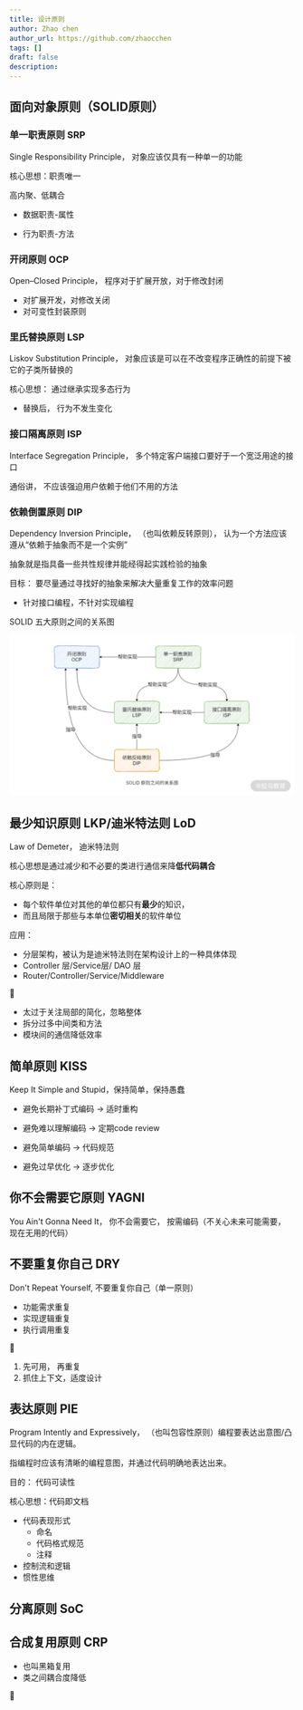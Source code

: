 ```yaml
---
title: 设计原则
author: Zhao chen
author_url: https://github.com/zhaocchen
tags: []
draft: false
description: 
---
```


## 面向对象原则（SOLID原则）

### 单一职责原则 SRP

Single Responsibility Principle， 对象应该仅具有一种单一的功能

核心思想：职责唯一

高内聚、低耦合

- 数据职责-属性

- 行为职责-方法

### 开闭原则 OCP

Open–Closed Principle， 程序对于扩展开放，对于修改封闭

- 对扩展开发，对修改关闭
- 对可变性封装原则

### 里氏替换原则 LSP

Liskov Substitution Principle， 对象应该是可以在不改变程序正确性的前提下被它的子类所替换的

核心思想： 通过继承实现多态行为

- 替换后， 行为不发生变化

### 接口隔离原则 ISP

Interface Segregation Principle， 多个特定客户端接口要好于一个宽泛用途的接口

通俗讲， 不应该强迫用户依赖于他们不用的方法

### 依赖倒置原则 DIP

Dependency Inversion Principle， （也叫依赖反转原则）， 认为一个方法应该遵从“依赖于抽象而不是一个实例”

抽象就是指具备一些共性规律并能经得起实践检验的抽象

目标： 要尽量通过寻找好的抽象来解决大量重复工作的效率问题

- 针对接口编程，不针对实现编程

SOLID 五大原则之间的关系图

![SOLID五大原则之间的关系图](/img/design-pattern/solid.png)

## 最少知识原则 LKP/迪米特法则 LoD

Law of Demeter， 迪米特法则

核心思想是通过减少和不必要的类进行通信来降**低代码耦合**

核心原则是：

- 每个软件单位对其他的单位都只有**最少**的知识，
- 而且局限于那些与本单位**密切相关**的软件单位

应用：

- 分层架构，被认为是迪米特法则在架构设计上的一种具体体现
- Controller 层/Service层/ DAO 层
- Router/Controller/Service/Middleware

📢 

- 太过于关注局部的简化，忽略整体
- 拆分过多中间类和方法
- 模块间的通信降低效率

## 简单原则 KISS

Keep It Simple and Stupid，保持简单，保持愚蠢

- 避免长期补丁式编码 -> 适时重构

- 避免难以理解编码  -> 定期code review
- 避免简单编码 -> 代码规范
- 避免过早优化 -> 逐步优化

## 你不会需要它原则 YAGNI

You Ain't Gonna Need It， 你不会需要它， 按需编码（不关心未来可能需要， 现在无用的代码）

## 不要重复你自己 DRY

Don't Repeat Yourself, 不要重复你自己（单一原则）

- 功能需求重复
- 实现逻辑重复
- 执行调用重复

📢

1. 先可用， 再重复
2. 抓住上下文，适度设计

## 表达原则 PIE

Program Intently and Expressively， （也叫包容性原则）编程要表达出意图/凸显代码的内在逻辑。

指编程时应该有清晰的编程意图，并通过代码明确地表达出来。

目的： 代码可读性

核心思想：代码即文档

- 代码表现形式
  - 命名
  - 代码格式规范
  - 注释
- 控制流和逻辑
- 惯性思维

## 分离原则 SoC

## 合成复用原则 CRP

- 也叫黑箱复用
- 类之间耦合度降低

📢
